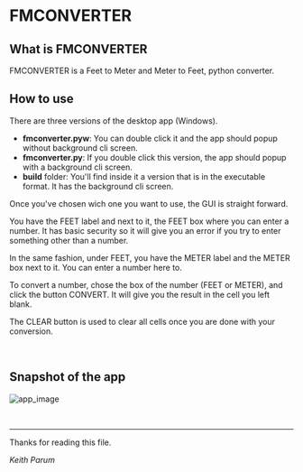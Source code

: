 <h1>FMCONVERTER</h1>

<h2>What is FMCONVERTER</h2>
<p>FMCONVERTER is a Feet to Meter and Meter to Feet, python converter.</p>

<h2>How to use</h2>
<p>There are three versions of the desktop app (Windows).</p>
<ul>
  <li><b>fmconverter.pyw</b>: You can double click it and the app should popup without background cli screen.</li>
  <li><b>fmconverter.py</b>: If you double click this version, the app should popup with a background cli screen.</li>
  <li><b>build</b> folder: You'll find inside it a version that is in the executable format. It has the background cli screen.</li>
</ul>
<p>Once you've chosen wich one you want to use, the GUI is straight forward.</p>
<p>You have the FEET label and next to it, the FEET box where you can enter a number. It has basic security so it will give you an error if you try to enter something other than a number.</p>
<p>In the same fashion, under FEET, you have the METER label and the METER box next to it. You can enter a number here to.</p>
<p>To convert a number, chose the box of the number (FEET or METER), and click the button CONVERT. It will give you the result in the cell you left blank.</p>
<p>The CLEAR button is used to clear all cells once you are done with your conversion.</p>
<br>
<h2>Snapshot of the app</h2>

![app_image](https://github.com/keithparum/fmconverter/assets/23403050/90531a24-8b04-4c4b-a62f-cd92c9d30f1e)

<br>
<hr>
<p>Thanks for reading this file.</p>
<p><i>Keith Parum</i></p>
